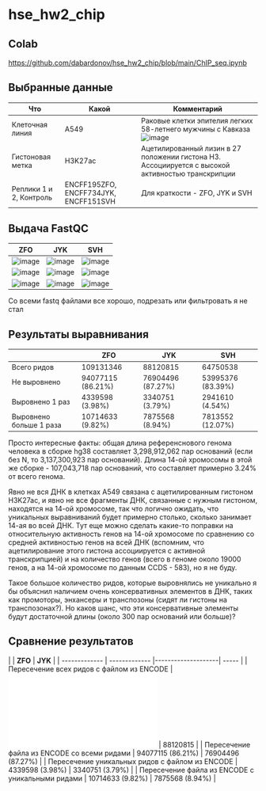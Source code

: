 # hse_hw2_chip

## Colab
https://github.com/dabardonov/hse_hw2_chip/blob/main/ChIP_seq.ipynb

## Выбранные данные 

| **Что** | **Какой** | **Комментарий** |
| ------------- | ------------- |--------------------|
| Клеточная линия | A549 | Раковые клетки эпителия легких 58-летнего мужчины с Кавказа ![image](https://user-images.githubusercontent.com/93095449/157491921-fea51ecb-a342-49f2-b19a-384f444d7fa2.png) |
| Гистоновая метка | H3K27ac | Ацетилированный лизин в 27 положении гистона H3. Ассоциируется с высокой активностью транскрипции |
| Реплики 1 и 2, Контроль | ENCFF195ZFO, ENCFF734JYK, ENCFF151SVH | Для краткости - ZFO, JYK и SVH |

## Выдача FastQC

| **ZFO** | **JYK** | **SVH** |
| ------------- | ------------- |--------------------|
| ![image](https://user-images.githubusercontent.com/93095449/157494530-3897a96a-6f5d-4499-9db3-e4614b3af03e.png) | ![image](https://user-images.githubusercontent.com/93095449/157495668-d3f07305-4ae4-44fc-8239-b88288eccee7.png) | ![image](https://user-images.githubusercontent.com/93095449/157496306-46b72bd4-bee4-4e8e-8ab5-f95a39cb40cb.png) |
| ![image](https://user-images.githubusercontent.com/93095449/157494642-dbabcdf0-a2b1-456f-a06e-6fbc7ec07eb3.png) | ![image](https://user-images.githubusercontent.com/93095449/157496166-2250fc8b-e86d-40e2-9f61-1b2f20bc8657.png) | ![image](https://user-images.githubusercontent.com/93095449/157496377-fdbae06d-3693-4b17-9151-8784ba7409a4.png) |
| ![image](https://user-images.githubusercontent.com/93095449/157494746-de7dda1c-668e-4743-94c7-8e281a54ea38.png) | ![image](https://user-images.githubusercontent.com/93095449/157496224-279df110-6025-450f-8219-5cf06ef98d5e.png) | ![image](https://user-images.githubusercontent.com/93095449/157496439-ace6b7df-086e-4386-b203-7adc027e3fe1.png) |

Со всеми fastq файлами все хорошо, подрезать или фильтровать я не стал

## Результаты выравнивания

|  | **ZFO** | **JYK** | **SVH** |
| ------------- | ------------- |--------------------| ----- |
| Всего ридов | 109131346 | 88120815 | 64750538 |
| Не выровнено | 94077115 (86.21%) | 76904496 (87.27%) | 53995376 (83.39%) |
| Выровнено 1 раз | 4339598 (3.98%) | 3340751 (3.79%) | 2941610 (4.54%) |
| Выровнено больше 1 раза | 10714633 (9.82%) | 7875568 (8.94%) | 7813552 (12.07%) |

Просто интересные факты: общая длина референснового генома человека в сборке hg38 составляет 3,298,912,062 пар оснований (если без N, то 3,137,300,923 пар оснований). Длина 14-ой хромосомы в этой же сборке - 107,043,718 пар оснований, что составляет примерно 3.24% от всего генома. 

Явно не вся ДНК в клетках A549 связана с ацетилированным гистоном H3K27aс, и явно не все фрагменты ДНК, связанные с нужным гистоном, находятся на 14-ой хромосоме, так что логично ожидать, что уникальных выравниваний будет примерно столько, сколько занимает 14-ая во всей ДНК. Тут еще можно сделать какие-то поправки на относительную активность генов на 14-ой хромосоме по сравнению со средней активностью генов на всей ДНК (вспомним, что ацетилирование этого гистона ассоциируется с активной транскрипцией) и на количество генов (всего в геноме около 19000 генов, а на 14-ой хромосоме по данным CCDS - 583), но я не буду.

Такое большое количество ридов, которые выровнялись не уникально я бы объяснил наличием очень консервативных элементов в ДНК, таких как промоторы, энхансеры и транспозоны (сидят ли гистоны на транспозонах?). Но каков шанс, что эти консервативные элементы будут достаточной длины (около 300 пар оснований или больше)?

## Сравнение результатов

|  | **ZFO** | **JYK** |
| ------------- | ------------- |--------------------| ----- |
| Пересечение всех ридов с файлом из ENCODE | ![](diag/ZFO_GDN.pdf) | 88120815 |
| Пересечение файла из ENCODE со всеми ридами | 94077115 (86.21%) | 76904496 (87.27%) |
| Пересечение уникальных ридов с файлом из ENCODE | 4339598 (3.98%) | 3340751 (3.79%) |
| Пересечение файла из ENCODE с уникальными ридами | 10714633 (9.82%) | 7875568 (8.94%) |
